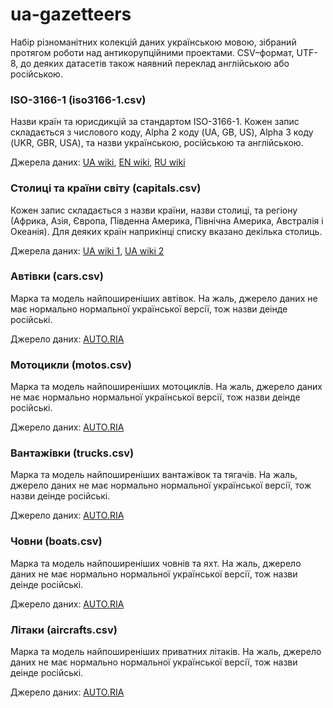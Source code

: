 # ua-gazetteers
Набір різноманітних колекцій даних українською мовою, зібраний протягом роботи над антикорупційними проектами. 
CSV–формат, UTF-8, до деяких датасетів також наявний переклад англійською або російською.

### ISO-3166-1 (iso3166-1.csv)
Назви країн та юрисдикцій за стандартом ISO-3166-1. Кожен запис складається з числового коду, Alpha 2 коду (UA, GB, US), Alpha 3 коду (UKR, GBR, USA), та назви українською, російською та англійською.

Джерела даних: [UA wiki](https://uk.wikipedia.org/wiki/ISO_3166-1), [EN wiki](https://en.wikipedia.org/wiki/ISO_3166-1), [RU wiki](https://ru.wikipedia.org/wiki/ISO_3166-1)

### Столиці та країни світу (capitals.csv)
Кожен запис складається з назви країни, назви столиці, та регіону (Африка, Азія, Європа, Південна Америка, Північна Америка, Австралія і Океанія). Для деяких країн наприкінці списку вказано декілька столиць.

Джерела даних: [UA wiki 1](https://uk.wikipedia.org/wiki/%D0%A1%D0%BF%D0%B8%D1%81%D0%BE%D0%BA_%D1%81%D1%82%D0%BE%D0%BB%D0%B8%D1%86%D1%8C_%D0%BA%D1%80%D0%B0%D1%97%D0%BD_%D1%81%D0%B2%D1%96%D1%82%D1%83), [UA wiki 2](https://uk.wikipedia.org/wiki/%D0%A1%D0%BF%D0%B8%D1%81%D0%BE%D0%BA_%D0%BA%D1%80%D0%B0%D1%97%D0%BD_%D0%B7_%D0%BA%D1%96%D0%BB%D1%8C%D0%BA%D0%BE%D0%BC%D0%B0_%D1%81%D1%82%D0%BE%D0%BB%D0%B8%D1%86%D1%8F%D0%BC%D0%B8)

### Автівки (cars.csv)
Марка та модель найпоширеніших автівок. На жаль, джерело даних не має нормально нормальної української версії, тож назви деінде російські.

Джерело даних: [AUTO.RIA](http://auto.ria.com/)

### Мотоцикли (motos.csv)
Марка та модель найпоширеніших мотоциклів. На жаль, джерело даних не має нормально нормальної української версії, тож назви деінде російські.

Джерело даних: [AUTO.RIA](http://auto.ria.com/)

### Вантажівки (trucks.csv)
Марка та модель найпоширеніших вантажівок та тягачів. На жаль, джерело даних не має нормально нормальної української версії, тож назви деінде російські.

Джерело даних: [AUTO.RIA](http://auto.ria.com/)

### Човни (boats.csv)
Марка та модель найпоширеніших човнів та яхт. На жаль, джерело даних не має нормально нормальної української версії, тож назви деінде російські.

Джерело даних: [AUTO.RIA](http://auto.ria.com/)

### Літаки (aircrafts.csv)
Марка та модель найпоширеніших приватних літаків. На жаль, джерело даних не має нормально нормальної української версії, тож назви деінде російські.

Джерело даних: [AUTO.RIA](http://auto.ria.com/)
